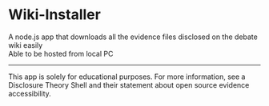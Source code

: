 # Wiki-Installer
A node.js app that downloads all the evidence files disclosed on the debate wiki easily <br />
Able to be hosted from local PC 
<hr />
This app is solely for educational purposes. For more information, see a Disclosure Theory Shell and their statement about open source evidence accessibility.
